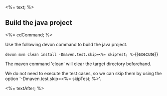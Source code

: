 <%= text; %>

## Build the java project

<%= cdCommand; %>
 
Use the following devon command to build the java project.

`devon mvn clean install -Dmaven.test.skip=<%= skipTest; %>`{{execute}}

The maven command 'clean' will clear the target directory beforehand. 

We do not need to execute the test cases, so we can skip them by using the option '-Dmaven.test.skip=<%= skipTest; %>'.

<%= textAfter; %>